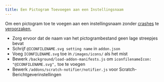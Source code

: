 ```yaml
---
title: Een Pictogram Toevoegen aan een Instellingsnaam
---
```

Om een pictogram toe te voegen aan een instellingsnaam zonder [crashes](https://github.com/ScratchAddons/ScratchAddons/commit/ead64b9da1434e7ed593c141cba7b02addd70a54) te [veroorzaken](https://github.com/ScratchAddons/ScratchAddons/pull/1529),

- Zorg ervoor dat de naam van het pictogrambestand geen lage streepjes bevat
- Schrijf `@ICONFILENAME.svg setting name` in `addon.json`
- Voeg `ICONFILENAME.svg` toe in `/images/icons/` als het mist
- Bewerk `/background/load-addon-manifests.js` om `iconfilenameIcon: "@ICONFILENAME.svg",` toe te voegen
- Bewerk `/addons/scratch-notifier/notifier.js` voor Scratch-Berichtgeverinstellingen